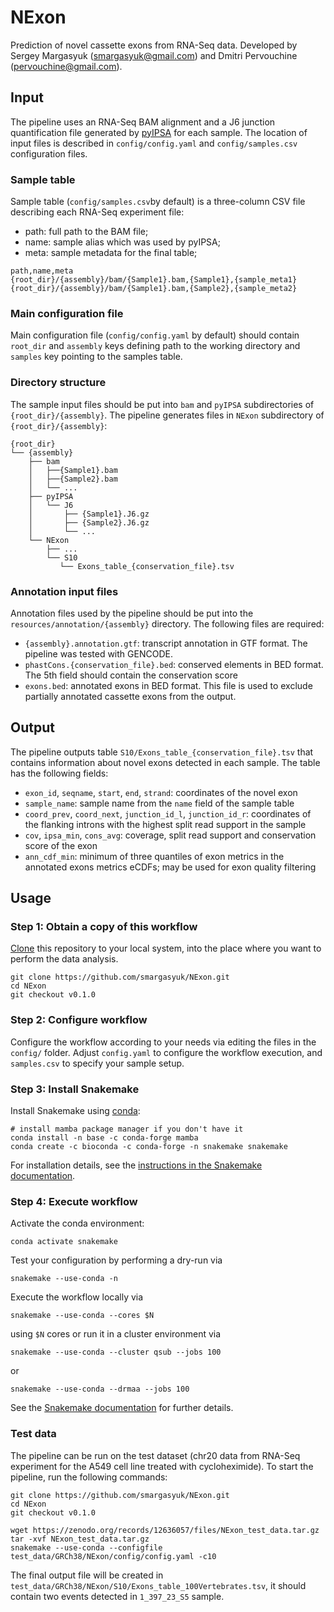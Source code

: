 # NExon

Prediction of novel cassette exons from RNA-Seq data. Developed by Sergey Margasyuk (smargasyuk@gmail.com) and Dmitri Pervouchine (pervouchine@gmail.com).

## Input

The pipeline uses an RNA-Seq BAM alignment and a J6 junction quantification file generated by [pyIPSA](https://github.com/pervouchinelab/pyIPSA) for each sample. The location of input files is described in `config/config.yaml` and `config/samples.csv` configuration files. 

### Sample table

Sample table (`config/samples.csv`by default) is a three-column CSV file describing each RNA-Seq experiment file:
 + path: full path to the BAM file;
 + name: sample alias which was used by pyIPSA;
 + meta: sample metadata for the final table;

```
path,name,meta
{root_dir}/{assembly}/bam/{Sample1}.bam,{Sample1},{sample_meta1}
{root_dir}/{assembly}/bam/{Sample1}.bam,{Sample2},{sample_meta2}
```

### Main configuration file

 Main configuration file (`config/config.yaml` by default) should contain `root_dir` and `assembly` keys defining path to the working directory and `samples` key pointing to the samples table.

### Directory structure

The sample input files should be put into `bam` and `pyIPSA` subdirectories of `{root_dir}/{assembly}`. The pipeline generates files in `NExon` subdirectory of `{root_dir}/{assembly}`:

```
{root_dir}
└── {assembly}
    ├── bam
    │   ├──{Sample1}.bam
    │   ├──{Sample2}.bam
    │   └── ...
    ├── pyIPSA
    │   └── J6
    │       ├── {Sample1}.J6.gz
    │       ├── {Sample2}.J6.gz
    │       └── ...
    └── NExon
        ├── ...
        └── S10
           └── Exons_table_{conservation_file}.tsv
```

### Annotation input files

Annotation files used by the pipeline should be put into the `resources/annotation/{assembly}` directory. The following files are required:

+ `{assembly}.annotation.gtf`: transcript annotation in GTF format. The pipeline was tested with GENCODE.
+ `phastCons.{conservation_file}.bed`: conserved elements in BED format. The 5th field should contain the conservation score
+ `exons.bed`: annotated exons in BED format. This file is used to exclude partially annotated cassette exons from the output.


## Output

The pipeline outputs table `S10/Exons_table_{conservation_file}.tsv` that contains information about novel exons detected in each sample. The table has the following fields:

+ `exon_id`, `seqname`, `start`, `end`, `strand`: coordinates of the novel exon
+ `sample_name`: sample name from the `name` field of the sample table
+ `coord_prev`, `coord_next`, `junction_id_l`, `junction_id_r`: coordinates of the flanking introns with the highest split read support in the sample
+ `cov`, `ipsa_min`, `cons_avg`: coverage, split read support and conservation score of the exon
+ `ann_cdf_min`: minimum of three quantiles of exon metrics in the annotated exons metrics eCDFs; may be used for exon quality filtering

## Usage

### Step 1: Obtain a copy of this workflow

[Clone](https://help.github.com/en/articles/cloning-a-repository) this repository to your local system, into the place where you want to perform the data analysis.

    git clone https://github.com/smargasyuk/NExon.git
    cd NExon
    git checkout v0.1.0

### Step 2: Configure workflow

Configure the workflow according to your needs via editing the files in the `config/` folder. Adjust `config.yaml` to configure the workflow execution, and `samples.csv` to specify your sample setup.

### Step 3: Install Snakemake

Install Snakemake using [conda](https://conda.io/projects/conda/en/latest/user-guide/install/index.html):

    # install mamba package manager if you don't have it
    conda install -n base -c conda-forge mamba
    conda create -c bioconda -c conda-forge -n snakemake snakemake

For installation details, see the [instructions in the Snakemake documentation](https://snakemake.readthedocs.io/en/stable/getting_started/installation.html).

### Step 4: Execute workflow

Activate the conda environment:

    conda activate snakemake

Test your configuration by performing a dry-run via

    snakemake --use-conda -n

Execute the workflow locally via

    snakemake --use-conda --cores $N

using `$N` cores or run it in a cluster environment via

    snakemake --use-conda --cluster qsub --jobs 100

or

    snakemake --use-conda --drmaa --jobs 100

See the [Snakemake documentation](https://snakemake.readthedocs.io/en/stable/executable.html) for further details.


### Test data

The pipeline can be run on the test dataset (chr20 data from RNA-Seq experiment for the A549 cell line treated with cycloheximide). To start the pipeline, run the following commands:

    git clone https://github.com/smargasyuk/NExon.git
    cd NExon
    git checkout v0.1.0

    wget https://zenodo.org/records/12636057/files/NExon_test_data.tar.gz
    tar -xvf NExon_test_data.tar.gz
    snakemake --use-conda --configfile test_data/GRCh38/NExon/config/config.yaml -c10

The final output file will be created in `test_data/GRCh38/NExon/S10/Exons_table_100Vertebrates.tsv`, it should contain two events detected in `1_397_23_S5` sample.